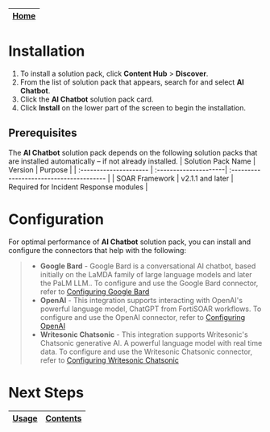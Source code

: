 [Home](../README.md) |
|--------------------------------------------|

# Installation

1. To install a solution pack, click **Content Hub** > **Discover**.
2. From the list of solution pack that appears, search for and select **AI Chatbot**.
3. Click the **AI Chatbot** solution pack card.
4. Click **Install** on the lower part of the screen to begin the installation.

## Prerequisites
The **AI Chatbot** solution pack depends on the following solution packs that are installed automatically &ndash; if not already installed.
| Solution Pack Name | Version | Purpose |
| :--------------------- | :---------------------| :--------------------------------------- |
| SOAR Framework | v2.1.1 and later | Required for Incident Response modules |



# Configuration
For optimal performance of **AI Chatbot** solution pack, you can install and configure the connectors that help with the following:

>* **Google Bard** - Google Bard is a conversational AI chatbot, based initially on the LaMDA family of large language models and later the PaLM LLM.. To configure and use the Google Bard connector, refer to [Configuring Google Bard](https://docs.fortinet.com/fortisoar/connectors/google-bard)
>* **OpenAI** - This integration supports interacting with OpenAI's powerful language model, ChatGPT from FortiSOAR workflows. To configure and use the OpenAI connector, refer to [Configuring OpenAI](https://docs.fortinet.com/fortisoar/connectors/openai)
>* **Writesonic Chatsonic** - This integration supports Writesonic's Chatsonic generative AI. A powerful language model with real time data. To configure and use the Writesonic Chatsonic connector, refer to [Configuring Writesonic Chatsonic](https://docs.fortinet.com/fortisoar/connectors/writesonic-chatsonic)


# Next Steps
| [Usage](./usage.md) | [Contents](./contents.md) |
|---------------------|---------------------------|
